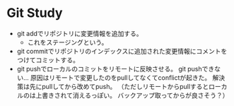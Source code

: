 # Git Study
- git addでリポジトリに変更情報を追加する。
    - これをステージングという。
- git commitでリポジトリのインデックスに追加された変更情報にコメントをつけてコミットする。
- git pushでローカルのコミットをリモートに反映させる。
	git pushできない...
	原因はリモートで変更したのをpullしてなくてconflictが起きた。
	解決策は先にpullしてから改めてpush。
	（ただしリモートからpullするとローカルのは上書きされて消えるっぽい。
	バックアップ取ってからが良さそう？）
